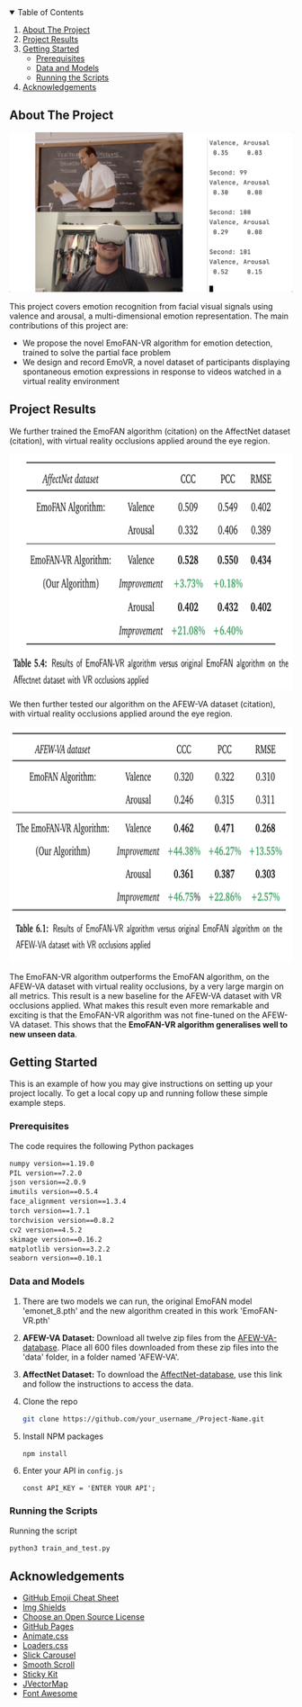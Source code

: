
<!-- TABLE OF CONTENTS -->
<details open="open">
  <summary>Table of Contents</summary>
  <ol>
    <li>
      <a href="#about-the-project">About The Project</a>
    </li>
    <li>
      <a href="#project-results">Project Results</a>
    </li>
    <li>
      <a href="#getting-started">Getting Started</a>
      <ul>
        <li><a href="#prerequisites">Prerequisites</a></li>
        <li><a href="#Data-and-Models">Data and Models</a></li>
        <li><a href="#Running-the-Scripts">Running the Scripts</a></li>
      </ul>
    </li>
    <li><a href="#acknowledgements">Acknowledgements</a></li>
  </ol>
</details>



<!-- ABOUT THE PROJECT -->
## About The Project

![Product Name Screen Shot][product-screenshot]


This project covers emotion recognition from facial visual signals using valence and arousal, a multi-dimensional emotion representation. The main contributions of this project are:

* We propose the novel EmoFAN-VR algorithm for emotion detection, trained to solve the partial face problem 
* We design and record EmoVR, a novel dataset of participants displaying spontaneous emotion expressions in response to videos watched in a virtual reality environment




<!-- PROJECT RESULTS -->
## Project Results

We further trained the EmoFAN algorithm (citation) on the AffectNet dataset (citation), with virtual reality occlusions applied around the eye region. 

<img src="images/EmoFAN-VR_AffectNet.png" width="800" height="420">

We then further tested our algorithm on the AFEW-VA dataset (citation), with virtual reality occlusions applied around the eye region.

<img src="images/EmoFAN-VR_AFEW-VA.png" width="800" height="420">

The EmoFAN-VR algorithm outperforms the EmoFAN algorithm, on the AFEW-VA dataset with virtual reality occlusions, by a very large margin on all metrics. This result is a new baseline for the AFEW-VA dataset with VR occlusions applied. What makes this result even more remarkable and exciting is that the EmoFAN-VR algorithm was not fine-tuned on the AFEW-VA dataset. This shows that the **EmoFAN-VR algorithm generalises well to new unseen data**.

<!-- GETTING STARTED -->
## Getting Started

This is an example of how you may give instructions on setting up your project locally.
To get a local copy up and running follow these simple example steps.

### Prerequisites

The code requires the following Python packages

```sh
numpy version==1.19.0
PIL version==7.2.0
json version==2.0.9
imutils version==0.5.4
face_alignment version==1.3.4
torch version==1.7.1
torchvision version==0.8.2
cv2 version==4.5.2
skimage version==0.16.2
matplotlib version==3.2.2
seaborn version==0.10.1
```


### Data and Models

1. There are two models we can run, the original EmoFAN model 'emonet_8.pth' and the new algorithm created in this work 'EmoFAN-VR.pth'

2. **AFEW-VA Dataset:**
      Download all twelve zip files from the [AFEW-VA-database](https://ibug.doc.ic.ac.uk/resources/afew-va-database/). Place all 600 files downloaded from these zip files into the 'data' folder, in a folder named 'AFEW-VA'.

3. **AffectNet Dataset:** 
    To download the [AffectNet-database](http://mohammadmahoor.com/affectnet/), use this link and follow the instructions to access the data. 


 


5. Clone the repo
   ```sh
   git clone https://github.com/your_username_/Project-Name.git
   ```
3. Install NPM packages
   ```sh
   npm install
   ```
4. Enter your API in `config.js`
   ```JS
   const API_KEY = 'ENTER YOUR API';
   ```


### Running the Scripts

Running the script
   ```sh
   python3 train_and_test.py
   ```





<!-- ACKNOWLEDGEMENTS -->
## Acknowledgements
* [GitHub Emoji Cheat Sheet](https://www.webpagefx.com/tools/emoji-cheat-sheet)
* [Img Shields](https://shields.io)
* [Choose an Open Source License](https://choosealicense.com)
* [GitHub Pages](https://pages.github.com)
* [Animate.css](https://daneden.github.io/animate.css)
* [Loaders.css](https://connoratherton.com/loaders)
* [Slick Carousel](https://kenwheeler.github.io/slick)
* [Smooth Scroll](https://github.com/cferdinandi/smooth-scroll)
* [Sticky Kit](http://leafo.net/sticky-kit)
* [JVectorMap](http://jvectormap.com)
* [Font Awesome](https://fontawesome.com)





<!-- MARKDOWN LINKS & IMAGES -->
<!-- https://www.markdownguide.org/basic-syntax/#reference-style-links -->
[contributors-shield]: https://img.shields.io/github/contributors/othneildrew/Best-README-Template.svg?style=for-the-badge
[contributors-url]: https://github.com/othneildrew/Best-README-Template/graphs/contributors
[forks-shield]: https://img.shields.io/github/forks/othneildrew/Best-README-Template.svg?style=for-the-badge
[forks-url]: https://github.com/othneildrew/Best-README-Template/network/members
[stars-shield]: https://img.shields.io/github/stars/othneildrew/Best-README-Template.svg?style=for-the-badge
[stars-url]: https://github.com/othneildrew/Best-README-Template/stargazers
[issues-shield]: https://img.shields.io/github/issues/othneildrew/Best-README-Template.svg?style=for-the-badge
[issues-url]: https://github.com/othneildrew/Best-README-Template/issues
[license-shield]: https://img.shields.io/github/license/othneildrew/Best-README-Template.svg?style=for-the-badge
[license-url]: https://github.com/othneildrew/Best-README-Template/blob/master/LICENSE.txt
[linkedin-shield]: https://img.shields.io/badge/-LinkedIn-black.svg?style=for-the-badge&logo=linkedin&colorB=555
[linkedin-url]: https://linkedin.com/in/othneildrew
[product-screenshot]: images/Image_VR_project.png
[EmoFAN-VR-AffectNet]: images/EmoFAN-VR_AffectNet.png
[AFEW-VA-url]: https://ibug.doc.ic.ac.uk/resources/afew-va-database/
